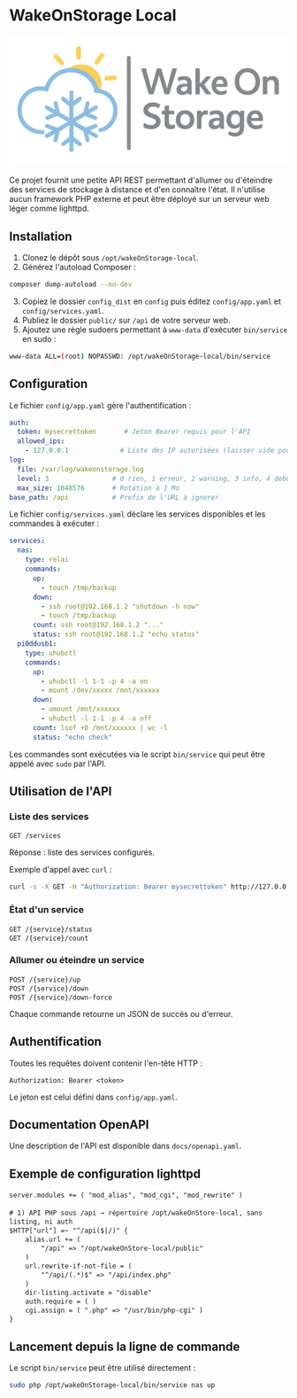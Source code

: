 # WakeOnStorage Local

<img src="WakeOnStorage-FulltLogoBan.png" style="zoom:50%;" />

Ce projet fournit une petite API REST permettant d'allumer ou d'éteindre des services de stockage à distance et d'en connaître l'état. Il n'utilise aucun framework PHP externe et peut être déployé sur un serveur web léger comme lighttpd.

## Installation

1. Clonez le dépôt sous `/opt/wakeOnStorage-local`.
2. Générez l'autoload Composer :

```bash
composer dump-autoload --no-dev
```

3. Copiez le dossier `config_dist` en `config` puis éditez `config/app.yaml` et `config/services.yaml`.
4. Publiez le dossier `public/` sur `/api` de votre serveur web.
5. Ajoutez une règle sudoers permettant à `www-data` d'exécuter `bin/service` en sudo :

```bash
www-data ALL=(root) NOPASSWD: /opt/wakeOnStorage-local/bin/service
```

## Configuration

Le fichier `config/app.yaml` gère l'authentification :

```yaml
auth:
  token: mysecrettoken       # Jeton Bearer requis pour l'API
  allowed_ips:
    - 127.0.0.1             # Liste des IP autorisées (laisser vide pour aucune restriction)
log:
  file: /var/log/wakeonstorage.log
  level: 3                # 0 rien, 1 erreur, 2 warning, 3 info, 4 debug
  max_size: 1048576       # Rotation à 1 Mo
base_path: /api           # Prefix de l'URL à ignorer
```

Le fichier `config/services.yaml` déclare les services disponibles et les commandes à exécuter :

```yaml
services:
  nas:
    type: relai
    commands:
      up:
        - touch /tmp/backup
      down:
        - ssh root@192.168.1.2 "shutdown -h now"
        - touch /tmp/backup
      count: ssh root@192.168.1.2 "..."
      status: ssh root@192.168.1.2 "echo status"
  pi0ddusb1:
    type: uhubctl
    commands:
      up:
        - uhubctl -l 1-1 -p 4 -a on
        - mount /dev/xxxxx /mnt/xxxxxx
      down:
        - umount /mnt/xxxxxx
        - uhubctl -l 1-1 -p 4 -a off
      count: lsof +D /mnt/xxxxxx | wc -l
      status: "echo check"
```

Les commandes sont exécutées via le script `bin/service` qui peut être appelé avec `sudo` par l'API.

## Utilisation de l'API

### Liste des services

```http
GET /services
```

Réponse : liste des services configurés.

Exemple d'appel avec `curl` :

```bash
curl -s -X GET -H "Authorization: Bearer mysecrettoken" http://127.0.0.1:52000/api/services
```

### État d'un service

```http
GET /{service}/status
GET /{service}/count
```

### Allumer ou éteindre un service

```http
POST /{service}/up
POST /{service}/down
POST /{service}/down-force
```

Chaque commande retourne un JSON de succès ou d'erreur.

## Authentification

Toutes les requêtes doivent contenir l'en-tête HTTP :

```
Authorization: Bearer <token>
```

Le jeton est celui défini dans `config/app.yaml`.

## Documentation OpenAPI

Une description de l'API est disponible dans `docs/openapi.yaml`.

## Exemple de configuration lighttpd

```lighttpd
server.modules += ( "mod_alias", "mod_cgi", "mod_rewrite" )

# 1) API PHP sous /api → répertoire /opt/wakeOnStore-local, sans listing, ni auth
$HTTP["url"] =~ "^/api($|/)" {
    alias.url += (
        "/api" => "/opt/wakeOnStore-local/public"
    )
    url.rewrite-if-not-file = (
        "^/api/(.*)$" => "/api/index.php"
    )
    dir-listing.activate = "disable"
    auth.require = ( )
    cgi.assign = ( ".php" => "/usr/bin/php-cgi" )
}
```

## Lancement depuis la ligne de commande

Le script `bin/service` peut être utilisé directement :

```bash
sudo php /opt/wakeOnStorage-local/bin/service nas up
```

